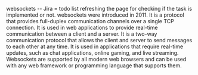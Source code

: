 websockets
-- Jira = todo list
refreshing the page for checking if the task is implemented or not. websockets were introduced in 2011. It is a protocol that provides full-duplex communication channels over a single TCP connection. It is used in web applications to provide real-time communication between a client and a server. It is a two-way communication protocol that allows the client and server to send messages to each other at any time. It is used in applications that require real-time updates, such as chat applications, online gaming, and live streaming. Websockets are supported by all modern web browsers and can be used with any web framework or programming language that supports them. 

